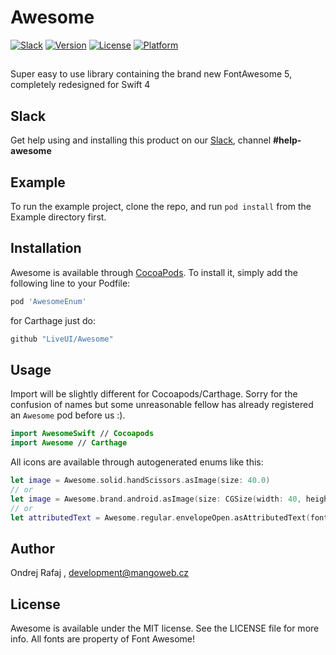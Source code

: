 # Awesome

[![Slack](https://img.shields.io/badge/join-slack-745EAF.svg?style=flat)](http://bit.ly/2B0dEyt)
[![Version](https://img.shields.io/cocoapods/v/AwesomeEnum.svg?style=flat)](http://cocoapods.org/pods/AwesomeEnum)
[![License](https://img.shields.io/cocoapods/l/AwesomeEnum.svg?style=flat)](http://cocoapods.org/pods/AwesomeEnum)
[![Platform](https://img.shields.io/cocoapods/p/AwesomeEnum.svg?style=flat)](http://cocoapods.org/pods/AwesomeEnum)

## 

Super easy to use library containing the brand new FontAwesome 5, completely redesigned for Swift 4

## Slack

Get help using and installing this product on our [Slack](http://bit.ly/2B0dEyt), channel <b>#help-awesome</b>

## Example

To run the example project, clone the repo, and run `pod install` from the Example directory first.

## Installation

Awesome is available through [CocoaPods](http://cocoapods.org). To install
it, simply add the following line to your Podfile:

```ruby
pod 'AwesomeEnum'
```

for Carthage just do:

```ruby
github "LiveUI/Awesome"
```

## Usage

Import will be slightly different for Cocoapods/Carthage. Sorry for the confusion of names but some unreasonable fellow has already registered an `Awesome` pod before us :).

```swift
import AwesomeSwift // Cocoapods
import Awesome // Carthage
```

All icons are available through autogenerated enums like this:

```swift
let image = Awesome.solid.handScissors.asImage(size: 40.0)
// or
let image = Awesome.brand.android.asImage(size: CGSize(width: 40, height: 40), color: .red, backgroundColor: .blue) // :trollface:
// or
let attributedText = Awesome.regular.envelopeOpen.asAttributedText(fontSize: 17, color: .red, backgroundColor: .blue)
```

## Author

Ondrej Rafaj , development@mangoweb.cz

## License

Awesome is available under the MIT license. See the LICENSE file for more info. All fonts are property of Font Awesome!
